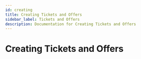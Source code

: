 ```yaml
---
id: creating
title: Creating Tickets and Offers
sidebar_label: Tickets and Offers
description: Documentation for Creating Tickets and Offers
---
```


# Creating Tickets and Offers
